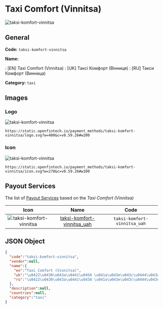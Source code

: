 
# Taxi Comfort (Vinnitsa) 
![taksi-komfort-vinnitsa](https://static.openfintech.io/payment_methods/taksi-komfort-vinnitsa/logo.svg?w=400&c=v0.59.26#w200)  

## General 
**Code:** `taksi-komfort-vinnitsa` 
 
**Name:** 
 
:	[EN] Taxi Comfort (Vinnitsa) 
:	[UK] Таксі Комфорт (Вінниця) 
:	[RU] Такси Комфорт (Винница) 
 
**Category:** `taxi` 
 

## Images 

### Logo 
![taksi-komfort-vinnitsa](https://static.openfintech.io/payment_methods/taksi-komfort-vinnitsa/logo.svg?w=400&c=v0.59.26#w200)  

```
https://static.openfintech.io/payment_methods/taksi-komfort-vinnitsa/logo.svg?w=400&c=v0.59.26#w200
```  

### Icon 
![taksi-komfort-vinnitsa](https://static.openfintech.io/payment_methods/taksi-komfort-vinnitsa/icon.svg?w=278&c=v0.59.26#w100)  

```
https://static.openfintech.io/payment_methods/taksi-komfort-vinnitsa/icon.svg?w=278&c=v0.59.26#w100
```  

## Payout Services 
 
The list of [Payout Services](/payout-services/) based on the _Taxi Comfort (Vinnitsa)_ 

|Icon|Name|Code| 
|:---:|:---:|:---:| 
|![taksi-komfort-vinnitsa](https://static.openfintech.io/payout_methods/taksi-komfort-vinnitsa/icon.svg?w=278&c=v0.59.26#w40) |[taksi-komfort-vinnitsa_uah](/payout-services/taksi-komfort-vinnitsa_uah/)|`taksi-komfort-vinnitsa_uah`| 
 

## JSON Object 

```json
{
  "code":"taksi-komfort-vinnitsa",
  "vendor":null,
  "name":{
    "en":"Taxi Comfort (Vinnitsa)",
    "uk":"\u0422\u0430\u043a\u0441\u0456 \u041a\u043e\u043c\u0444\u043e\u0440\u0442 (\u0412\u0456\u043d\u043d\u0438\u0446\u044f)",
    "ru":"\u0422\u0430\u043a\u0441\u0438 \u041a\u043e\u043c\u0444\u043e\u0440\u0442 (\u0412\u0438\u043d\u043d\u0438\u0446\u0430)"
  },
  "description":null,
  "countries":null,
  "category":"taxi"
}
```  
